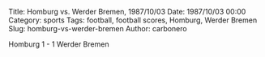 Title: Homburg vs. Werder Bremen, 1987/10/03
Date: 1987/10/03 00:00
Category: sports
Tags: football, football scores, Homburg, Werder Bremen
Slug: homburg-vs-werder-bremen
Author: carbonero


Homburg 1 - 1 Werder Bremen
